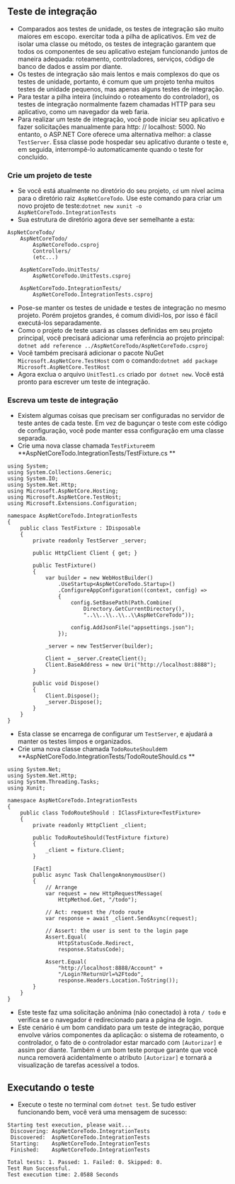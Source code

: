 ## Teste de integração

- Comparados aos testes de unidade, os testes de integração são muito maiores em escopo. exercitar toda a pilha de aplicativos. Em vez de isolar uma classe ou método, os testes de integração garantem que todos os componentes de seu aplicativo estejam funcionando juntos de maneira adequada: roteamento, controladores, serviços, código de banco de dados e assim por diante.
- Os testes de integração são mais lentos e mais complexos do que os testes de unidade, portanto, é comum que um projeto tenha muitos testes de unidade pequenos, mas apenas alguns testes de integração.
- Para testar a pilha inteira (incluindo o roteamento do controlador), os testes de integração normalmente fazem chamadas HTTP para seu aplicativo, como um navegador da web faria.
- Para realizar um teste de integração, você pode iniciar seu aplicativo e fazer solicitações manualmente para http: // localhost: 5000. No entanto, o ASP.NET Core oferece uma alternativa melhor: a classe `TestServer`. Essa classe pode hospedar seu aplicativo durante o teste e, em seguida, interrompê-lo automaticamente quando o teste for concluído.

### Crie um projeto de teste

- Se você está atualmente no diretório do seu projeto, `cd` um nível acima para o diretório raiz` AspNetCoreTodo`. Use este comando para criar um novo projeto de teste:`dotnet new xunit -o AspNetCoreTodo.IntegrationTests`
- Sua estrutura de diretório agora deve ser semelhante a esta:

```
AspNetCoreTodo/
    AspNetCoreTodo/
        AspNetCoreTodo.csproj
        Controllers/
        (etc...)

    AspNetCoreTodo.UnitTests/
        AspNetCoreTodo.UnitTests.csproj

    AspNetCoreTodo.IntegrationTests/
        AspNetCoreTodo.IntegrationTests.csproj
```
- Pose-se manter os testes de unidade e testes de integração no mesmo projeto. Porém projetos grandes, é comum dividi-los, por isso é fácil executá-los separadamente.
- Como o projeto de teste usará as classes definidas em seu projeto principal, você precisará adicionar uma referência ao projeto principal: `dotnet add reference ../AspNetCoreTodo/AspNetCoreTodo.csproj`
- Você também precisará adicionar o pacote NuGet `Microsoft.AspNetCore.TestHost` com o comando:`dotnet add package Microsoft.AspNetCore.TestHost`
- Agora exclua o arquivo `UnitTest1.cs` criado por` dotnet new`. Você está pronto para escrever um teste de integração.

### Escreva um teste de integração

- Existem algumas coisas que precisam ser configuradas no servidor de teste antes de cada teste. Em vez de bagunçar o teste com este código de configuração, você pode manter essa configuração em uma classe separada. 
- Crie uma nova classe chamada `TestFixture`em **AspNetCoreTodo.IntegrationTests/TestFixture.cs **

```csharp=
using System;
using System.Collections.Generic;
using System.IO;
using System.Net.Http;
using Microsoft.AspNetCore.Hosting;
using Microsoft.AspNetCore.TestHost;
using Microsoft.Extensions.Configuration;

namespace AspNetCoreTodo.IntegrationTests
{
    public class TestFixture : IDisposable  
    {
        private readonly TestServer _server;

        public HttpClient Client { get; }

        public TestFixture()
        {
            var builder = new WebHostBuilder()
                .UseStartup<AspNetCoreTodo.Startup>()
                .ConfigureAppConfiguration((context, config) =>
                {
                    config.SetBasePath(Path.Combine(
                        Directory.GetCurrentDirectory(),
                        "..\\..\\..\\..\\AspNetCoreTodo"));
                    
                    config.AddJsonFile("appsettings.json");
                });

            _server = new TestServer(builder);

            Client = _server.CreateClient();
            Client.BaseAddress = new Uri("http://localhost:8888");
        }

        public void Dispose()
        {
            Client.Dispose();
            _server.Dispose();
        }
    }
}
```
- Esta classe se encarrega de configurar um `TestServer`, e ajudará a manter os testes limpos e organizados.
- Crie uma nova classe chamada `TodoRouteShould`em **AspNetCoreTodo.IntegrationTests/TodoRouteShould.cs **

```csharp=
using System.Net;
using System.Net.Http;
using System.Threading.Tasks;
using Xunit;

namespace AspNetCoreTodo.IntegrationTests
{
    public class TodoRouteShould : IClassFixture<TestFixture>
    {
        private readonly HttpClient _client;

        public TodoRouteShould(TestFixture fixture)
        {
            _client = fixture.Client;
        }

        [Fact]
        public async Task ChallengeAnonymousUser()
        {
            // Arrange
            var request = new HttpRequestMessage(
                HttpMethod.Get, "/todo");

            // Act: request the /todo route
            var response = await _client.SendAsync(request);

            // Assert: the user is sent to the login page
            Assert.Equal(
                HttpStatusCode.Redirect,
                response.StatusCode);

            Assert.Equal(
                "http://localhost:8888/Account" +
                "/Login?ReturnUrl=%2Ftodo",
                response.Headers.Location.ToString());
        }
    }
}
```
- Este teste faz uma solicitação anônima (não conectado) à rota `/ todo` e verifica se o navegador é redirecionado para a página de login.
- Este cenário é um bom candidato para um teste de integração, porque envolve vários componentes da aplicação: o sistema de roteamento, o controlador, o fato de o controlador estar marcado com `[Autorizar]` e assim por diante. Também é um bom teste porque garante que você nunca removerá acidentalmente o atributo `[Autorizar]` e tornará a visualização de tarefas acessível a todos.

## Executando o teste

- Execute o teste no terminal com `dotnet test`. Se tudo estiver funcionando bem, você verá uma mensagem de sucesso:
```
Starting test execution, please wait...
 Discovering: AspNetCoreTodo.IntegrationTests
 Discovered:  AspNetCoreTodo.IntegrationTests
 Starting:    AspNetCoreTodo.IntegrationTests
 Finished:    AspNetCoreTodo.IntegrationTests

Total tests: 1. Passed: 1. Failed: 0. Skipped: 0.
Test Run Successful.
Test execution time: 2.0588 Seconds
```

